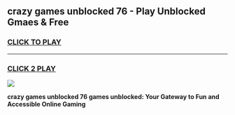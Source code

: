 
## crazy games unblocked 76 - Play Unblocked Gmaes & Free
<h3>
<a href="https://news.freeplayer.one?title=crazy_games_unblocked_76&ref=16F">CLICK TO PLAY</a></h3>
<hr>

<h3>
<a href="https://news.freeplayer.one?title=crazy_games_unblocked_76&ref=16F">CLICK 2 PLAY</a>
  
</h3>

<a href="https://news.freeplayer.one?title=crazy_games_unblocked_76&ref=16F/"><img src="https://clearcache.store/games.png"></a>


**crazy games unblocked 76 games unblocked: Your Gateway to Fun and Accessible Online Gaming**
